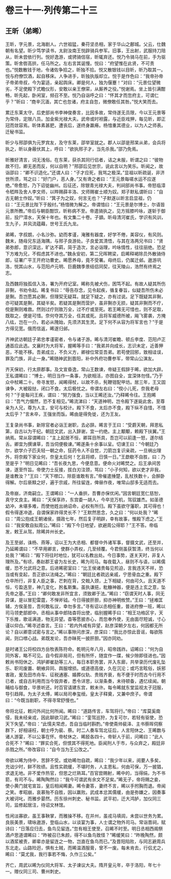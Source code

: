 # 卷三十一·列传第二十三

## 王昕（弟晞）

王昕，字元景，北海剧人。六世祖猛，秦苻坚丞相，家于华山之鄜城。父云，仕魏朝有名望。昕少笃学读书，太尉汝南王悦辟骑兵参军。旧事，王出射，武服持刀陪从，昕未尝依行列。悦好逸游，或骋骑信宿，昕辄弃还。悦乃令骑马在前，手为驱策。昕舍辔高拱，任马所之。左右言其诞慢。悦曰：“府望惟在此贤，不可责也。”悦数散钱于地，令诸佐争拾之，昕独不拾。悦又散银钱以目昕，昕乃取其一。悦与府僚饮酒，起自移床。人争进手，昕独执版却立。悦于是作色曰：“我帝孙帝子帝弟帝叔，今为宴适，亲起舆床。卿是何人，独为偃蹇！”对曰：“元景位望微劣，不足使殿下式瞻仪形，安敢以亲王僚寀，从厮养之役。”悦谢焉。坐上皆引满酣畅，昕先起，卧闲室，频召不至。悦乃自诣呼之曰：“怀其才而忽府主，可谓仁乎？”昕曰：“商辛沉湎，其亡也忽诸，府主自忽，微僚敢任其咎。”悦大笑而去。

累迁东莱太守。后吏部尚书李神俊奏言，比因多故，常侍遂无员限，今以王元景等为常侍，定限八员。加金紫光禄大夫。武帝或时袒露，与近臣戏狎，每见昕，即正冠而敛容焉。昕体素甚肥，遭丧后，遂终身羸瘠。杨愔重其德业，以为人之师表。迁秘书监。

昕少与邢邵俱为元罗宾友，及守东莱，邵举室就之。郡人以邵是邢杲从弟，会兵将执之，昕以身蔽伏其上，呼曰：“欲执邢子才，当先杀我。”邵乃免焉。

昕雅好清言，词无浅俗。在东莱，获杀其同行侣者，诘之未服，昕谓之曰：“彼物故不归，卿无恙而反，何以自明？”邢邵后见世宗，说此言以为笑乐。昕闻之，故诣邵曰：“卿不识造化。”还谓人曰：“子才应死，我骂之极深。”显祖以昕疏诞，非济世所须，骂之曰：“好门户，恶人身。”又有谗之者曰：“王元景每嗟水运不应遂绝。”帝愈怒，乃下诏徙幽州。后征还，除银青光禄大夫，判祠部尚书事。帝怒临漳令嵇晔及舍人李文师，以晔赐薛丰洛、文师赐崔士顺为奴。郑子默私谓昕曰：“自古无朝士作奴。”昕曰：“箕子为之奴，何言无也？”子默遂以昕言启显祖，仍曰：“王元景比陛下于殷纣。”杨愔微为解之。帝谓愔曰：“王元景是尔博士，尔语皆元景所教。”帝后与朝臣酣饮，昕称病不至。帝遣骑执之，见方摇膝吟咏，遂斩于御前，投尸漳水，天保十年也。有文集二十卷。子顗。昕母清河崔氏，学识有风训，生九子，并风流蕴藉，世号王氏九龙。

弟晞，字叔朗，小名沙弥。幼而孝谨，淹雅有器度，好学不倦，美容仪，有风则。魏末，随母兄东适海隅，与邢子良游处。子良爱其清悟，与其在洛两兄书曰：“贤弟弥郎，意识深远，旷达不羁，简于造次，言必诣理，吟咏情性，往往丽绝。恐足下方难为兄，不假虑其不进也。”魏永安初，第二兄晖聘梁，启晞释褐除员外散骑侍郎，征署广平王开府功曹史。晞愿养母，竟不受署。母终后，仍属迁邺。遨游巩洛，悦其山水，与范阳卢元明、巨鹿魏季景结侣同契，往天陵山，浩然有终焉之志。

及西魏将独孤信入洛，署为开府记室。晞称先被犬伤，困笃不起。有故人疑其所伤非猘，书劝令起。晞复书曰：“辱告存念，见令起疾，循复眷旨，似疑吾所伤未必是猘。吾岂愿其必猘，但理契无疑耳。就足下疑之，亦有过说。足下既疑其非猘，亦可疑其是猘，其疑半矣。若疑其是猘而营护，虽非猘亦无损，疑其非猘而不疗，傥是猘则难救。然则过疗则致万全，过不疗或至死。若王晞无可惜也，则不足取，既取之，便是可惜。奈何夺其万全，任其或死。且将军威德所被，飚飞雾袭，方掩八纮，岂在一介。若必从隗始，先须济其生灵。足下何不从容为将军言也？”于是方得见宽。俄而信返，晞遂归邺。

齐神武访朝廷子弟忠孝谨密者，令与诸子游。晞与清河崔瞻、顿丘李度、范阳卢正通首应此选。文襄时为大将军，握晞等手曰：“我弟并向成长，志识未定，近善狎恶，不能不移。吾弟成立，不负义方，卿禄位常亚吾弟。若苟使回邪，致相诖误，罪及门族，非止一身。”晞随神武到晋阳，补中外府功曹参军，带常山公演友。

齐天保初，行太原郡事。及文宣昏逸，常山王数谏，帝疑王假辞于晞，欲加大辟。王私谓晞曰：“博士，明日当作一条事，为欲相活，亦图自全，宜深体勿怪。”乃于众中杖晞二十。帝寻发怒，闻晞得杖，以故不杀，髡鞭钳配甲坊。居三年，王又固谏争，大被殴挞，闭口不食。太后极忧之。帝谓左右曰：“傥小儿死，奈我老母何？”于是每问王疾，谓曰：“努力强食，当以王晞还汝。”乃释晞令往。王抱晞曰：“吾气力惙然，恐不复相见。”晞流涕曰：“天道神明，岂令殿下遂毙此舍。至尊亲为人兄，尊为人主，安可与校计。殿下不食，太后亦不食，殿下纵不自惜，不惜太后乎？”言未卒，王强坐而饭。晞由是得免徙，还为王友。

王复录尚书事，新除官者必诣王谢职，去必辞。晞言于王曰：“受爵天朝，拜恩私第，自古以为干纪。朝廷文武，出入辞谢，宜一约绝。主上颙颙，赖殿下扶翼。”王纳焉。常从容谓晞曰：“主上起居不恒，卿耳目所具，吾岂可以前逢一怒，遂尔结舌。卿宜为撰谏草，吾当伺便极谏。”晞遂条十余事以呈。切谏王曰：“今朝廷乃尔，欲学介子匹夫轻一朝之命，狂药令人不自觉，刀箭岂复识亲疏，一旦祸出理外，将奈殿下家业何，奈皇太后何！乞且将顺，日慎一日。”王歔欷不自胜，曰：乃至是乎？”明日见晞曰：“吾长夜九思，今便息意。便命火对晞焚之。后王承间苦谏，遂至忤旨。帝使力士反接，拔白刃注颈，骂曰：“小子何知，欲以吏才非我，是谁教汝？”王曰：“天下噤口，除臣谁敢有言。”帝催遣捶楚，乱杖抶数十，会醉卧得解。尔后亵黩之好，遍于宗戚，所往留连，俾昼作夜，唯常山邸多无适而去。

及帝崩，济南嗣立。王谓晞曰：“一人垂拱，吾曹亦保优闲。”因言朝廷宽仁慈恕，真守文良主。晞曰：“天保享祚，东宫委一胡人，今卒览万机，驾驭雄杰。如圣德幼冲，未堪多难，而使他姓出纳诏命，必权有所归。殿下虽欲守藩职，其可得也！假令得遂冲退，自谓保家祚得灵长不？”王默然思念，久之曰：“何以处我？”晞曰：“周公抱成王朝诸侯，摄政七年，然后复子明辟，幸有故事，惟殿下虑之。”王曰：“我安敢自拟周公。”晞曰：“殿下今日地望，欲避周公得耶？”王不答。帝临发，敕王从驾，除晞并州长史。

及王至邺，诛杨、燕等，诏以王为大丞相、都督中外诸军事，督摄文武，还至并，乃延晞谓曰：“不早用卿言，使群小弄权，几至倾覆。今君侧虽获暂清，终当何以处我？”晞曰：“殿下将往时地位，犹可以名教出处。今日事势，遂关天时，非复人理所及。”有顷，奏赵郡王睿为左长史，晞为司马。每夜载入，昼则不与语，以晞儒缓，恐不允武将之意。后进晞密室曰：“比王侯诸贵每见煎迫，言我违天不祥，恐当或有变起，吾正欲以法绳之。”晞曰：“朝廷比者疏远亲戚，宁思骨血之重。殿下仓卒所行，非复人臣之事，芒刺在背，交戟入颈，上下相疑，何由可久。且天道不恒，亏盈迭至，神几变化，肹蚃斯集。虽执谦挹，粃糠神器，便是违上玄之意，坠先帝之基。”王曰：“卿何敢发非所宜言，须致卿于法。”晞曰：“窃谓天时人事，同无异谋，是以冒犯雷霆，不惮斧钺。今日得披肝胆，抑亦神明攸赞。”王曰：“拯难匡辅，方俟圣哲，吾何敢私议，幸勿多言。”寻有诏以丞相任重，普进府僚一班，晞以司马领吏部郎中。丞相从事中郎陆杳将出使，临别握晞手曰：“相王功格区宇，天下乐推，歌谣满道，物无异望。杳等愿披赤心，而忽奉外使，无由面尽短诚，寸心谨以仰白。”晞寻述杳言。王曰：“若内外咸有异望，赵彦深朝夕左右，何因都无所论？自以卿意试密与言之。”晞以事隙问彦深，彦深曰：“我比亦惊此音谣，每欲陈闻，则口噤心战。弟既发论，吾亦昧死一披肝胆。”因亦同劝。

是时诸王公将校四方岳牧表陈符命。乾明元年八月，昭帝践祚。诏晞曰：“何为自同外客，略不可见。自今假非局司，但有所怀，随宜作一牒，候少隙即径进也。”因敕尚书阳休之、鸿胪卿崔劼等三人，每日本职务罢，并入东廊，共举录历代废礼坠乐、职司废置、朝飨异同、舆服增损。或道德高俊，久在沉沦；或巧言眩俗，妖邪害政，爰及田市舟车、征税通塞、婚葬仪轨、贵贱齐衰，有不便于时而古今行用不已者，或自古利用而当今毁弃者，悉令详思，以渐条奏，未待顿备，遇忆续闻。朝晡给与御食，毕景听还。时百官请建东宫，敕未许。每令晞就东堂监视太子冠服，导引趋拜。为太子太傅，晞以局司奉玺绶。皇太子释奠，又兼中庶子。帝谓曰：“今既当剧职，不得寻常舒慢也。”

帝将北征，敕问外间比何所闻。晞曰：“道路传言，车驾将行。”帝曰：“库莫奚南侵，我未经亲戎，因此聊欲习武。”晞曰：“銮驾巡狩，为复可尔，若轻有驱使，恐天下失望。”帝曰：“此懦夫常虑，吾自当临时斟酌。”帝使斋帅裴泽、主书蔡晖伺察群下，好相诬枉，朝士呼为裴、蔡。时二人奏车驾北征后，人言阳休之、王晞数与诸人游宴，不以公事在怀。帝杖休之、晞胫各四十。帝斩人于前，问晞曰：“此人合死不？”晞曰：“罪实合死，但恨其不得死地。臣闻刑人于市，与众弃之，殿廷非杀戮之所。”帝改容曰：“自今当为王公改之。”

帝欲以晞为侍中，苦辞不受。或劝晞勿自疏，晞曰：“我少年以来，阅要人多矣，充诎少时，鲜不败绩。且性实疏缓，不堪时务，人主恩私，何由可保，万一披猖，求退无地。非不爱作热官，但思之烂熟耳。”百官尝赐射，晞中的，当得绢，为不书箭，有司不与。晞陶陶然曰：“我今可谓武有余文不足矣。”晞无子，帝将赐之妾，使小黄门就宅宣旨，皇后相闻晞妻。晞令妻答，妻终不言，晞以手拊胸而退。帝闻之笑。孝昭崩，哀慕殆不自胜，因以羸败。武成本忿其儒缓，由是弥嫌之，因奏事大被诃叱，而雅步晏然。历东徐州刺史、秘书监。武平初，迁大鸿胪，加仪同三司，监修起居注，待诏文林馆。

性闲淡寡欲，虽王事鞅掌，而雅操不移。在并州，虽戎马填闾，未尝以世务为累。良辰美景，啸咏遨游，登临山水，以谈宴为事，人士谓之物外司马。常诣晋祠，赋诗曰：“日落应归去，鱼鸟见留连。”忽有相王使至，召晞不时至。明日丞相西阁祭酒卢思道谓晞曰：“昨被召已朱颜，得不以鱼鸟致怪？”晞缓笑曰：“昨晚陶然，颇以酒浆被责，卿辈亦是留连之一物，岂直在鱼鸟而已。”及晋阳陷败，与同志避周兵东北走。山路险迥，惧有土贼，而晞温酒服膏，曾不一废。每未肯去，行侣尤之，晞曰：“莫尤我，我行事若不悔，久作三公矣。”

齐亡，周武以晞为仪同大将军、太子谏议大夫。隋开皇元年，卒于洛阳，年七十一。赠仪同三司、曹州刺史。
